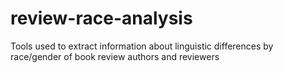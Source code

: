 # review-race-analysis
Tools used to extract information about linguistic differences by race/gender of book review authors and reviewers
